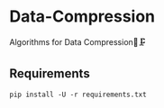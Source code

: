 # Data-Compression
Algorithms for Data Compression💽🗜

## Requirements
```
pip install -U -r requirements.txt
```
